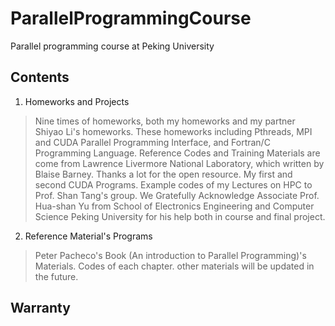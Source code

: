 # ParallelProgrammingCourse
Parallel programming course at Peking University

## Contents
1. Homeworks and Projects
> Nine times of homeworks, both my homeworks and my partner Shiyao Li's homeworks. These homeworks including
> Pthreads, MPI and CUDA Parallel Programming Interface, and Fortran/C Programming Language.
> Reference Codes and Training Materials are come from Lawrence Livermore National Laboratory, which written by Blaise Barney. Thanks a lot for the open resource. 
> My first and second CUDA Programs.
> Example codes of my Lectures on HPC to Prof. Shan Tang's group.
> We Gratefully Acknowledge Associate Prof. Hua-shan Yu from School of Electronics Engineering and Computer Science Peking University for his help both in course and final project.  

2. Reference Material's Programs 
> Peter Pacheco's Book (An introduction to Parallel Programming)'s Materials. Codes of each chapter.
> other materials will be updated in the future. 

## Warranty 